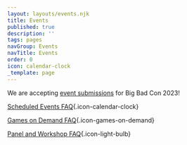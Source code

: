 ```yaml
---
layout: layouts/events.njk
title: Events
published: true
description: ''
tags: pages
navGroup: Events
navTitle: Events
order: 0
icon: calendar-clock
_template: page
---
```


We are accepting [event submissions](/run-an-event/) for Big Bad Con 2023!

[Scheduled Events FAQ](https://www.bigbadcon.com/scheduled-events-faq/){.icon-calendar-clock}

[Games on Demand FAQ](/games-on-demand-how-it-works/){.icon-games-on-demand}

[Panel and Workshop FAQ](https://www.bigbadcon.com/panel-faq/){.icon-light-bulb}
